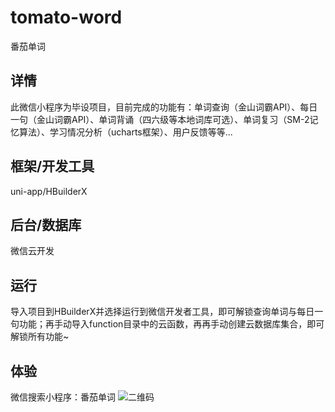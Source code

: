 # tomato-word
番茄单词
## 详情
此微信小程序为毕设项目，目前完成的功能有：单词查询（金山词霸API）、每日一句（金山词霸API）、单词背诵（四六级等本地词库可选）、单词复习（SM-2记忆算法）、学习情况分析（ucharts框架）、用户反馈等等...
## 框架/开发工具
uni-app/HBuilderX
## 后台/数据库
微信云开发
## 运行
导入项目到HBuilderX并选择运行到微信开发者工具，即可解锁查询单词与每日一句功能；再手动导入function目录中的云函数，再再手动创建云数据库集合，即可解锁所有功能~
## 体验
微信搜索小程序：番茄单词
![二维码](https://i.loli.net/2020/04/18/yqdfQjLRl4b35rE.jpg)